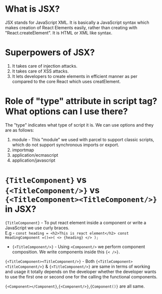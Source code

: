 # What is JSX?
JSX stands for JavaScript XML. It is basically a JavaScript syntax which makes creation of React Elements easily, rather than creating with "React.createElement". It is HTML or XML like syntax.

# Superpowers of JSX?
1. It takes care of injection attacks.
2. It takes care of XSS attacks.
3. It lets developers to create elements in efficient manner as per compared to the core React which uses creatElement.

# Role of "type" attribute in script tag? What options can I use there?
The "type" indicates what type of script it is. We can use options and they are as follows:
1. module - This "module" we used with parcel to support classic scripts, which do not support synchronous imports or export.
2. importmap
3. application/ecmascript
4. application/javascript

# `{TitleComponent}` vs `{<TitleComponent/>}` vs `{<TitleComponent><TitleComponent/>}` in JSX?

`{TitleComponent}` - To put react element inside a component or write a JavaScript we use curly braces.
<br>
E.g - `const heading = <h2>This is react element</h2>
                const HeadingComponent =()=>(
                <>
                {heading}
                </>
            );`

- `{<TitleComponent/>}` - Using `<Component/>` we perform component composition. We write components inside this `{< />}`.

`{<TitleComponent><TitleComponent/>}` - Both `{<TitleComponent><TitleComponent/>}` & `{<TitleComponent/>}` are same in terms of working 
and usage it totally depends on the developer whether the developer wants to use the first one or second one for the calling the functional
components. 

`{<Component></Component}`,`{<Component/>}`,`{Component()}` are all same.
